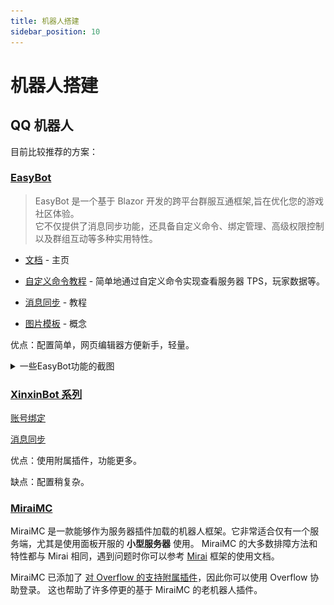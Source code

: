```yaml
---
title: 机器人搭建
sidebar_position: 10
---
```


# 机器人搭建

## QQ 机器人

<!--## 使用已存在的机器人插件方案

:::info

一般而言，已经存在的机器人方案实现起来相对容易且功能多。

如果你不是专业开发者，非常推荐直接使用已存在的机器人插件实现。

:::-->

目前比较推荐的方案：

### [EasyBot](https://www.minebbs.com/resources/easyBot-minecraft.7918/)

> EasyBot 是一个基于 Blazor 开发的跨平台群服互通框架,旨在优化您的游戏社区体验。  
> 它不仅提供了消息同步功能，还具备自定义命令、绑定管理、高级权限控制以及群组互动等多种实用特性。

- [文档](https://docs.hualib.com/) - 主页

- [自定义命令教程](https://docs.hualib.com/%E5%91%BD%E4%BB%A4%E5%88%97%E8%A1%A8.html) - 简单地通过自定义命令实现查看服务器 TPS，玩家数据等。

- [消息同步](https://docs.hualib.com/%E6%B6%88%E6%81%AF%E5%90%8C%E6%AD%A5.html) - 教程

- [图片模板](https://docs.hualib.com/market/template.html) - 概念

优点：配置简单，网页编辑器方便新手，轻量。

<details>
  <summary>一些EasyBot功能的截图</summary>

#### 宣传图

![](_images/easybot.png)

#### 主页

![](_images/easybot_home.png)

#### 服务器管理

![](_images/easybot_rcon.png)

#### 玩家管理

![](_images/easybot_player.png)

</details>

### [XinxinBot 系列](https://www.minebbs.com/threads/xinxinBotapi-qq-1-8-x-1-20-x.24540/)

<!--[XinxinBotAPI MineBBS 链接](https://www.minebbs.com/threads/xinxinBotapi-qq-1-8-x-1-20-x.24540/) -->

[账号绑定](http://wiki.mcxin.cn/zh/%E6%96%B0%E9%91%AB%E6%9C%BA%E5%99%A8%E4%BA%BA%E9%99%84%E5%B1%9E%E6%95%99%E7%A8%8B/XinxinBetterBind)

[消息同步](http://wiki.mcxin.cn/zh/%E6%96%B0%E9%91%AB%E6%9C%BA%E5%99%A8%E4%BA%BA%E9%99%84%E5%B1%9E%E6%95%99%E7%A8%8B/XinxinChatSync)

优点：使用附属插件，功能更多。

缺点：配置稍复杂。

<!--### 其他方案的注意事项

如果某个方案基于 MiraiMC，请参见下文。-->

### [MiraiMC](https://github.com/DreamVoid/MiraiMC)

MiraiMC 是一款能够作为服务器插件加载的机器人框架。它非常适合仅有一个服务端，尤其是使用面板开服的 **小型服务器** 使用。
MiraiMC 的大多数排障方法和特性都与 Mirai 相同，遇到问题时你可以参考 [Mirai](../../advance/bot/framework#mirai) 框架的使用文档。

MiraiMC 已添加了 [对 Overflow 的支持附属插件](https://github.com/DreamVoid/MiraiMC/issues/510)，因此你可以使用 Overflow 协助登录。
这也帮助了许多停更的基于 MiraiMC 的老机器人插件。
